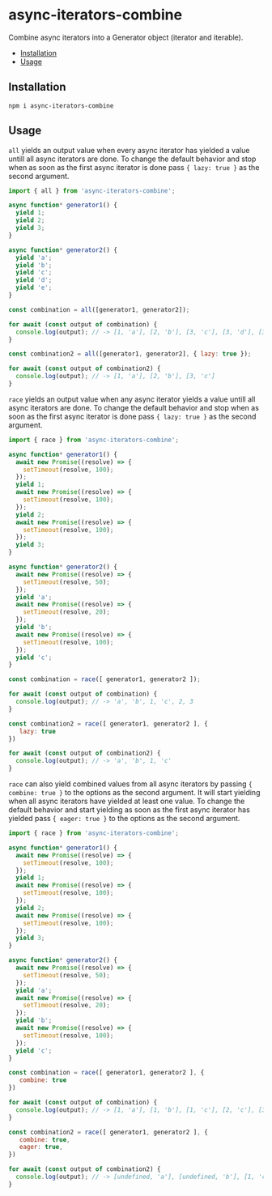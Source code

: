 # async-iterators-combine

Combine async iterators into a Generator object (iterator and iterable).

- [Installation](#installation)
- [Usage](#usage)

## Installation

```
npm i async-iterators-combine
```

## Usage

`all` yields an output value when every async iterator has yielded a value untill all async iterators are done.
To change the default behavior and stop when as soon as the first async iterator is done pass `{ lazy: true }` as the second argument.

```js
import { all } from 'async-iterators-combine';

async function* generator1() {
  yield 1;
  yield 2;
  yield 3;
}

async function* generator2() {
  yield 'a';
  yield 'b';
  yield 'c';
  yield 'd';
  yield 'e';
}

const combination = all([generator1, generator2]);

for await (const output of combination) {
  console.log(output); // -> [1, 'a'], [2, 'b'], [3, 'c'], [3, 'd'], [3, 'e']
}

const combination2 = all([generator1, generator2], { lazy: true });

for await (const output of combination2) {
  console.log(output); // -> [1, 'a'], [2, 'b'], [3, 'c']
}
```

`race` yields an output value when any async iterator yields a value untill all async iterators are done.
To change the default behavior and stop when as soon as the first async iterator is done pass `{ lazy: true }` as the second argument.

```js
import { race } from 'async-iterators-combine';

async function* generator1() {
  await new Promise((resolve) => {
    setTimeout(resolve, 100);
  });
  yield 1;
  await new Promise((resolve) => {
    setTimeout(resolve, 100);
  });
  yield 2;
  await new Promise((resolve) => {
    setTimeout(resolve, 100);
  });
  yield 3;
}

async function* generator2() {
  await new Promise((resolve) => {
    setTimeout(resolve, 50);
  });
  yield 'a';
  await new Promise((resolve) => {
    setTimeout(resolve, 20);
  });
  yield 'b';
  await new Promise((resolve) => {
    setTimeout(resolve, 100);
  });
  yield 'c';
}

const combination = race([ generator1, generator2 ]);

for await (const output of combination) {
  console.log(output); // -> 'a', 'b', 1, 'c', 2, 3
}

const combination2 = race([ generator1, generator2 ], {
   lazy: true
})

for await (const output of combination2) {
  console.log(output); // -> 'a', 'b', 1, 'c'
}
```

`race` can also yield combined values from all async iterators by passing `{ combine: true }` to the options as the second argument.
It will start yielding when all async iterators have yielded at least one value.
To change the default behavior and start yielding as soon as the first async iterator has yielded pass `{ eager: true }` to the options as the second argument.

```js
import { race } from 'async-iterators-combine';

async function* generator1() {
  await new Promise((resolve) => {
    setTimeout(resolve, 100);
  });
  yield 1;
  await new Promise((resolve) => {
    setTimeout(resolve, 100);
  });
  yield 2;
  await new Promise((resolve) => {
    setTimeout(resolve, 100);
  });
  yield 3;
}

async function* generator2() {
  await new Promise((resolve) => {
    setTimeout(resolve, 50);
  });
  yield 'a';
  await new Promise((resolve) => {
    setTimeout(resolve, 20);
  });
  yield 'b';
  await new Promise((resolve) => {
    setTimeout(resolve, 100);
  });
  yield 'c';
}

const combination = race([ generator1, generator2 ], {
   combine: true
})

for await (const output of combination) {
  console.log(output); // -> [1, 'a'], [1, 'b'], [1, 'c'], [2, 'c'], [3, 'c']
}

const combination2 = race([ generator1, generator2 ], {
   combine: true,
   eager: true,
})

for await (const output of combination2) {
  console.log(output); // -> [undefined, 'a'], [undefined, 'b'], [1, 'c'], [2, 'c'], [3, 'c']
}
```
